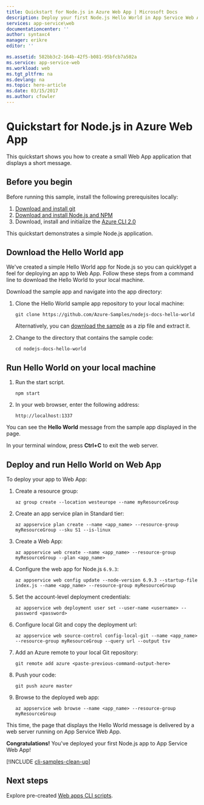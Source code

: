 ```yaml
---
title: Quickstart for Node.js in Azure Web App | Microsoft Docs
description: Deploy your first Node.js Hello World in App Service Web App in minutes. 
services: app-service\web
documentationcenter: ''
author: syntaxc4
manager: erikre
editor: ''

ms.assetid: 582bb3c2-164b-42f5-b081-95bfcb7a502a
ms.service: app-service-web
ms.workload: web
ms.tgt_pltfrm: na
ms.devlang: na
ms.topic: hero-article
ms.date: 03/15/2017
ms.author: cfowler
---
```


# Quickstart for Node.js in Azure Web App

This quickstart shows you how to create a small Web App application that displays a short message.

## Before you begin

Before running this sample, install the following prerequisites locally:

1. [Download and install git](https://git-scm.com/)
1. [Download and install Node.js and NPM](https://nodejs.org/)
1. Download, install and initialize the [Azure CLI 2.0](https://docs.microsoft.com/en-us/cli/azure/install-azure-cli)

This quickstart demonstrates a simple Node.js application.

## Download the Hello World app

We've created a simple Hello World app for Node.js so you can quicklyget a feel for deploying an app to Web App. Follow these steps from a command line to download the Hello World to your local machine.

Download the sample app and navigate into the app directory:

1. Clone the Hello World sample app repository to your local machine:

    ```cli
    git clone https://github.com/Azure-Samples/nodejs-docs-hello-world
    ```

    Alternatively, you can [download the sample](https://github.com/Azure-Samples/nodejs-docs-hello-world/archive/master.zip) as a zip file and extract it.

1. Change to the directory that contains the sample code:

    ```cli
    cd nodejs-docs-hello-world
    ```

## Run Hello World on your local machine

1. Run the start script.

    ```cli
    npm start
    ```

1. In your web browser, enter the following address:

   ```cli
   http://localhost:1337
   ```

You can see the **Hello World** message from the sample app displayed in the page.

In your terminal window, press **Ctrl+C** to exit the web server.

## Deploy and run Hello World on Web App

To deploy your app to Web App:

1. Create a resource group:

    ```azurecli
    az group create --location westeurope --name myResourceGroup
    ```

1. Create an app service plan in Standard tier:

    ```azurecli
    az appservice plan create --name <app_name> --resource-group myResourceGroup --sku S1 --is-linux
    ```
1. Create a Web App:

    ```azurecli
    az appservice web create --name <app_name> --resource-group myResourceGroup --plan <app_name>
    ```

1. Configure the web app for Node.js `6.9.3`:

    ```azurecli
    az appservice web config update --node-version 6.9.3 --startup-file index.js --name <app_name> --resource-group myResourceGroup
    ```

1. Set the account-level deployment credentials:

    ```azurecli
    az appservice web deployment user set --user-name <username> --password <password>
    ```

1. Configure local Git and copy the deployment url:

    ```azurecli
    az appservice web source-control config-local-git --name <app_name> --resource-group myResourceGroup --query url --output tsv
    ```

1. Add an Azure remote to your local Git repository:

    ```cli
    git remote add azure <paste-previous-command-output-here>
    ```

1. Push your code:

    ```azurecli
    git push azure master
    ```

1. Browse to the deployed web app:

    ```azurecli
    az appservice web browse --name <app_name> --resource-group myResourceGroup
    ```

This time, the page that displays the Hello World message is delivered by a web server running on App Service Web App.

**Congratulations!** You've deployed your first Node.js app to App Service Web App!

[!INCLUDE [cli-samples-clean-up](../../includes/cli-samples-clean-up.md)]

## Next steps

Explore pre-created [Web apps CLI scripts](app-service-cli-samples.md).